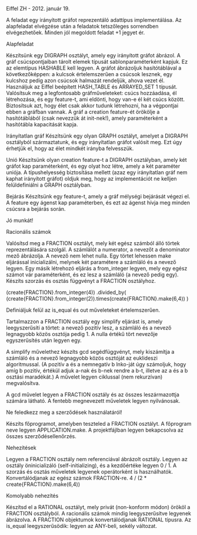 Eiffel ZH - 2012. január 19.

A feladat egy irányított gráfot reprezentáló adattípus implementálása. Az alapfeladat elvégzése után a
feladatok tetszőleges sorrendben elvégezhetőek. Minden jól megoldott feladat +1 jegyet ér.

Alapfeladat

Készítsünk egy DIGRAPH osztályt, amely egy irányított gráfot ábrázol. A gráf csúcspontjaiban tárolt elemek
típusát sablonparaméterként kapjuk. Ez az elemtípus HASHABLE kell legyen. A gráfot ábrázoljuk hasítótáblával
a következőképpen: a kulcsok értelemszerűen a csúcsok lesznek, egy kulcshoz pedig azon csúcsok halmazát
rendeljük, ahova vezet él. Használjuk az Eiffel beépített HASH_TABLE és ARRAYED_SET 1
 típusát.
Valósítsuk meg a legfontosabb gráfműveleteket: csúcs hozzáadása, él létrehozása, és egy feature-t, ami
eldönti, hogy van-e él két csúcs között.
Biztosítsuk azt, hogy élet csak akkor tudunk létrehozni, ha a végpontjai ebben a gráfban vannak.
A gráf a creation feature-ét örökölje a hasítótáblából (csak nevezzük át init-nek!), amely
paraméterként a hasítótábla kapacitását kapja.

Irányítatlan gráf
Készítsünk egy olyan GRAPH osztályt, amelyet a DIGRAPH osztályból származtatunk, és egy irányítatlan gráfot
valósít meg. Ezt úgy érhetjük el, hogy az élet mindkét irányba felvesszük.

Unió
Készítsünk olyan creation feature-t a DIGRAPH osztályban, amely két gráfot kap paraméterként, és egy olyat
hoz létre, amely a két paraméter uniója. A típushelyesség biztosítása mellett (azaz egy irányítatlan gráf nem
kaphat irányított gráfot) oldjuk meg, hogy az implementációt ne kelljen felüldefiniálni a GRAPH osztályban.

Bejárás
Készítsünk egy feature-t, amely a gráf mélységi bejárását végezi el. A feature egy ágenst kap paraméterben,
és ezt az ágenst hívja meg minden csúcsra a bejárás során.

Jó munkát!


Racionális számok

Valósítsd meg a FRACTION osztályt, mely két egész számból álló törtek reprezentálására szolgál. A számlálót a
numerator, a nevezőt a denominator mező ábrázolja. A nevező nem lehet nulla. Egy törtet lehessen make
eljárással inicializálni, melynek két paramétere a számláló és a nevező legyen. Egy másik létrehozó eljárás a
from_integer legyen, mely egy egész számot vár paraméterként, és ez lesz a számláló (a nevező pedig egy).
Készíts szorzás és osztás függvényt a FRACTION osztályhoz.

(create{FRACTION}.from_integer(4))
.divided_by(
 (create{FRACTION}.from_integer(2)).times(create{FRACTION}.make(6,4))
 )

Definiáljuk felül az is_equal és out műveleteket értelemszerűen.

Tartalmazzon a FRACTION osztály egy simplify eljárást is, amely leegyszerűsíti a törtet: a nevező pozitív lesz,
a számláló és a nevező legnagyobb közös osztója pedig 1. A nulla értékű tört nevezője egyszerűsítés után
legyen egy.

A simplify művelethez készíts gcd segédfüggvényt, mely kiszámítja a számláló és a nevező legnagyobb
közös osztóját az euklideszi algoritmussal. (A pozitív a és a nemnegatív b lnko-ját úgy számoljuk, hogy amíg
b pozitív, értékül adjuk a-nak és b-nek rendre a b-t, illetve az a és a b osztási maradékát.) A művelet legyen
ciklussal (nem rekurzívan) megvalósítva.

A gcd művelet legyen a FRACTION osztály és az összes leszármazottja számára látható. A fentebb megnevezett
műveletek legyen nyilvánosak.

Ne feledkezz meg a szerződések használatáról!

Készíts főprogramot, amelyben teszteled a FRACTION osztályt. A főprogram neve legyen APPLICATION.make. A
projektfájlban legyen bekapcsolva az összes szerződésellenőrzés.

Nehezítések

Legyen a FRACTION osztály nem referenciával ábrázolt osztály.
Legyen az osztály öninicializáló (self-initializing), és a kezdőértéke legyen 0 / 1.
A szorzás és osztás műveletek legyenek operátorként is használhatók.
Konvertálódjanak az egész számok FRACTION-re.
4 / (2 * create{FRACTION}.make(6,4))

Komolyabb nehezítés

Készítsd el a RATIONAL osztályt, mely privát (non-konform módon) örököl a FRACTION osztályból. A racionális
számok mindig leegyszerűsítve legyenek ábrázolva. A FRACTION objektumok konvertálódjanak RATIONAL
típusra. Az is_equal leegyszerűsödik: legyen az ANY-beli, sekély változat.